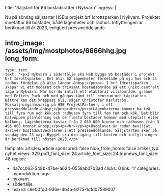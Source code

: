 title: 'Säljstart för 86 bostadsrätter i Nykvarn'
ingress: |
  <p>Nu på söndag säljstartar HSB:s projekt brf Idrottsparken i Nykvarn. Projektet innefattar 86 bostäder, både lägenheter och radhus. Inflyttningen är beräknad till år 2023, enligt ett pressmeddelande.
  </p>
  
intro_image: /assets/img/mostphotos/6666hhg.jpg
long_form:
  -
    type: text
    text: '<p>I Nykvarn i Södertälje ska HSB bygga 86 bostäder i projekt brf Idrottsparken. Det blir 62 lägenheter fördelade på sju hus och 24 radhus fördelat på åtta längor.&nbsp;</p><p>– I brf Idrottsparken skapar vi ett modernt och trivsamt bostadsområde på ett unikt centralt läge i Nykvarn. Här bor du intill ett etablerat villaområde, granne med Folkets Park och med gångavstånd till centrum och tågstation. Bättre kan det knappast bli, säger Christofer Karlström, Försäljningsansvarig på HSB ProjektPartner, i ett pressmeddelande.&nbsp;</p><p><br></p><p>Lägenheterna kommer ha två till fyra rum och kök och radhusen fyra till fem rum och kök. Det blir halvöppen planlösning och de flesta bostäder kommer med uteplats eller balkong. Lägenheterna kostar från 2 050 000 kronor och radhusen från 3 495 000 kronor.&nbsp;</p><p><br></p><p>Bygglovet är redan beviljat, skriver bostadsutvecklaren i ett pressmeddelande. Säljstarten sker på söndag den 23 maj. Bygget ska dra igång till hösten och inflyttningen är beräknad till hösten 2023.</p>'
template: articles/article
sponsored: false
hide_from_home: false
artikel_typ: nyhet
views: 329
puff_font_size: 24
article_font_size: 24
topnews_font_size: 48
region:
  - 4a7cc063-548b-47be-a624-0558ab07b3ad
clicks: 0
link: '1'
categories: nyproduktion
tags:
  - nykvarn
  - södertälje
  - hsb
id: c6e00fd0-936e-4b4a-9275-1c1d07589007
